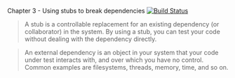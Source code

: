 Chapter 3 - Using stubs to break dependencies [![Build Status](https://travis-ci.org/rdok/the-art-of-unit-testing.svg?branch=ch3-using-stubs-to-break-dependencies)](https://travis-ci.org/rdok/the-art-of-unit-testing/branches)

> A stub is a controllable replacement for an existing dependency (or collaborator) in the system. By using a stub, you can test your code without dealing with the dependency directly.

>  An external dependency is an object in your system that your code under test interacts with, and over which you have no control. Common examples are filesystems, threads, memory, time, and so on.
